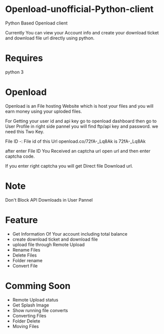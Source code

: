 # Openload-unofficial-Python-client
Python Based Openload client

Currently You can view your Account info and create your download ticket and download file url directly using python.

# Requires
python 3

# Openload
Openload is an File hosting Website which is host your files and you will earn money using your uploded files.

For Getting your user id and api key go to openload dashboard then go to User Profile in right side pannel you will find ftp/api key and password.
we need this Two Key.

File ID -: File id of this Url openload.co/72fA-_Lq8Ak is 72fA-_Lq8Ak

after enter File ID You Received an captcha url open url and then enter captcha code.

If you enter right captcha you will get Direct file Download url.

# Note

Don't Block API Downloads in User Pannel

# Feature
- Get Information Of Your account including total balance 
- create download ticket and download file
- upload file through Remote Upload
- Rename Files
- Delete Files
- Folder rename
- Convert File

# Comming Soon

- Remote Upload status
- Get Splash Image
- Show running file converts
- Converting Files
- Folder Delete
- Moving Files
